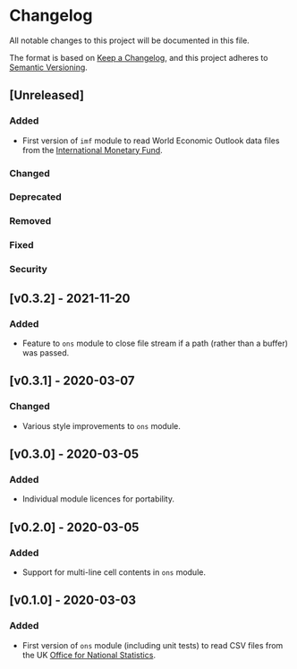 # Changelog

All notable changes to this project will be documented in this file.

The format is based on [Keep a
Changelog](https://keepachangelog.com/en/1.1.0/), and this project adheres to
[Semantic Versioning](https://semver.org/spec/v2.0.0.html).


## [Unreleased]

### Added

- First version of `imf` module to read World Economic Outlook data files from
  the [International Monetary Fund](https://www.imf.org/).

### Changed
### Deprecated
### Removed
### Fixed
### Security


## [v0.3.2] - 2021-11-20

### Added

- Feature to `ons` module to close file stream if a path (rather than a buffer)
  was passed.


## [v0.3.1] - 2020-03-07

### Changed

- Various style improvements to `ons` module.


## [v0.3.0] - 2020-03-05

### Added

- Individual module licences for portability.


## [v0.2.0] - 2020-03-05

### Added

- Support for multi-line cell contents in `ons` module.


## [v0.1.0] - 2020-03-03

### Added

- First version of `ons` module (including unit tests) to read CSV files from
  the UK [Office for National Statistics](https://www.ons.gov.uk/).
